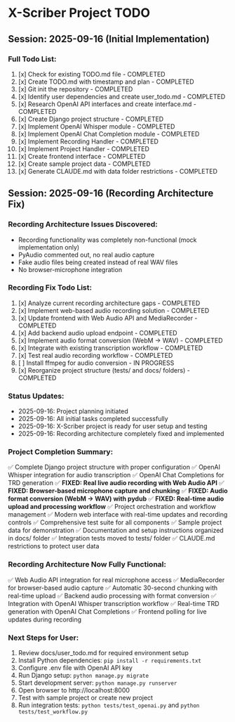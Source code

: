 # X-Scriber Project TODO

## Session: 2025-09-16 (Initial Implementation)

### Full Todo List:
1. [x] Check for existing TODO.md file - COMPLETED
2. [x] Create TODO.md with timestamp and plan - COMPLETED
3. [x] Git init the repository - COMPLETED
4. [x] Identify user dependencies and create user_todo.md - COMPLETED
5. [x] Research OpenAI API interfaces and create interface.md - COMPLETED
6. [x] Create Django project structure - COMPLETED
7. [x] Implement OpenAI Whisper module - COMPLETED
8. [x] Implement OpenAI Chat Completion module - COMPLETED
9. [x] Implement Recording Handler - COMPLETED
10. [x] Implement Project Handler - COMPLETED
11. [x] Create frontend interface - COMPLETED
12. [x] Create sample project data - COMPLETED
13. [x] Generate CLAUDE.md with data folder restrictions - COMPLETED

## Session: 2025-09-16 (Recording Architecture Fix)

### Recording Architecture Issues Discovered:
- Recording functionality was completely non-functional (mock implementation only)
- PyAudio commented out, no real audio capture
- Fake audio files being created instead of real WAV files
- No browser-microphone integration

### Recording Fix Todo List:
1. [x] Analyze current recording architecture gaps - COMPLETED
2. [x] Implement web-based audio recording solution - COMPLETED
3. [x] Update frontend with Web Audio API and MediaRecorder - COMPLETED
4. [x] Add backend audio upload endpoint - COMPLETED
5. [x] Implement audio format conversion (WebM → WAV) - COMPLETED
6. [x] Integrate with existing transcription workflow - COMPLETED
7. [x] Test real audio recording workflow - COMPLETED
8. [ ] Install ffmpeg for audio conversion - IN PROGRESS
9. [x] Reorganize project structure (tests/ and docs/ folders) - COMPLETED

### Status Updates:
- 2025-09-16: Project planning initiated
- 2025-09-16: All initial tasks completed successfully
- 2025-09-16: X-Scriber project is ready for user setup and testing
- 2025-09-16: Recording architecture completely fixed and implemented

### Project Completion Summary:
✅ Complete Django project structure with proper configuration
✅ OpenAI Whisper integration for audio transcription
✅ OpenAI Chat Completions for TRD generation
✅ **FIXED: Real live audio recording with Web Audio API**
✅ **FIXED: Browser-based microphone capture and chunking**
✅ **FIXED: Audio format conversion (WebM → WAV) with pydub**
✅ **FIXED: Real-time audio upload and processing workflow**
✅ Project orchestration and workflow management
✅ Modern web interface with real-time updates and recording controls
✅ Comprehensive test suite for all components
✅ Sample project data for demonstration
✅ Documentation and setup instructions organized in docs/ folder
✅ Integration tests moved to tests/ folder
✅ CLAUDE.md restrictions to protect user data

### Recording Architecture Now Fully Functional:
✅ Web Audio API integration for real microphone access
✅ MediaRecorder for browser-based audio capture
✅ Automatic 30-second chunking with real-time upload
✅ Backend audio processing with format conversion
✅ Integration with OpenAI Whisper transcription workflow
✅ Real-time TRD generation with OpenAI Chat Completions
✅ Frontend polling for live updates during recording

### Next Steps for User:
1. Review docs/user_todo.md for required environment setup
2. Install Python dependencies: `pip install -r requirements.txt`
3. Configure .env file with OpenAI API key
4. Run Django setup: `python manage.py migrate`
5. Start development server: `python manage.py runserver`
6. Open browser to http://localhost:8000
7. Test with sample project or create new project
8. Run integration tests: `python tests/test_openai.py` and `python tests/test_workflow.py`